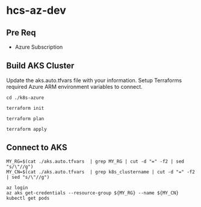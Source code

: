 # hcs-az-dev

## Pre Req
* Azure Subscription 

## Build AKS Cluster
Update the aks.auto.tfvars file with your information.  Setup Terraforms required Azure ARM environment variables to connect.

```
cd ./k8s-azure

terraform init

terraform plan

terraform apply
```

## Connect to AKS
```
MY_RG=$(cat ./aks.auto.tfvars  | grep MY_RG | cut -d "=" -f2 | sed "s/\"//g")
MY_CN=$(cat ./aks.auto.tfvars  | grep k8s_clustername | cut -d "=" -f2 | sed "s/\"//g")

az login
az aks get-credentials --resource-group ${MY_RG} --name ${MY_CN}
kubectl get pods
```
